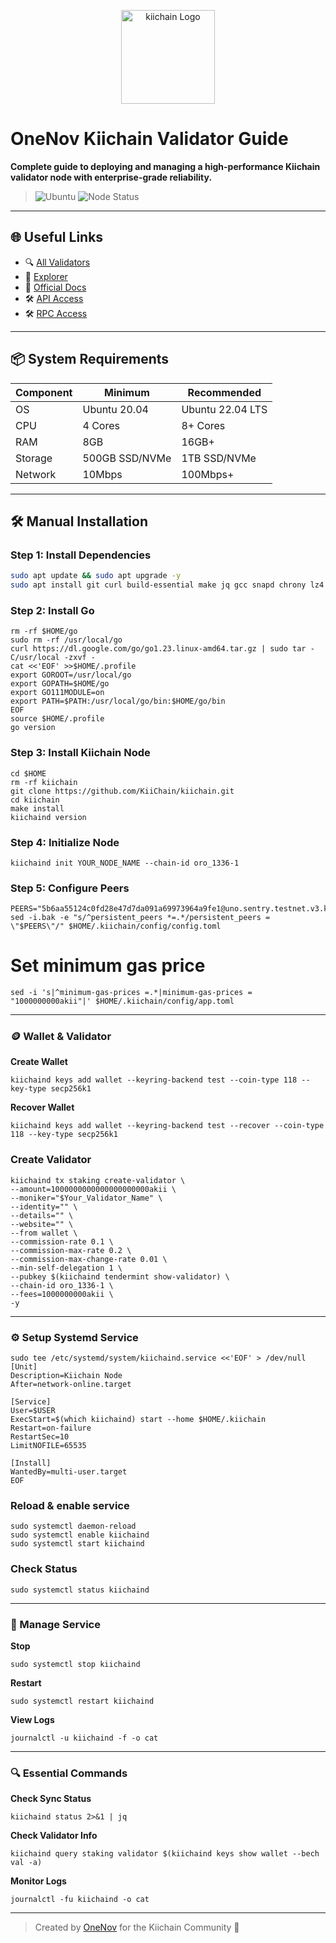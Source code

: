<!-- kiichain Logo -->
<p align="center">
  <img src="https://pbs.twimg.com/profile_images/1800553180083666944/zZe128CW.jpg" alt="kiichain Logo" width="150"/>
</p>

# OneNov Kiichain Validator Guide

**Complete guide to deploying and managing a high-performance Kiichain validator node with enterprise-grade reliability.**

> ![Ubuntu](https://img.shields.io/badge/Ubuntu-22.04-orange)
> ![Node Status](https://img.shields.io/badge/Node%20Status-Active-brightgreen)

---

## 🌐 Useful Links

- 🔍 [All Validators](https://explorer.onenov.xyz/kiichain-test/staking/)
- 🧭 [Explorer](https://explorer.onenov.xyz/kiichain-testnet)
- 📘 [Official Docs](https://docs.kiiglobal.io/docs/validate-the-network/run-a-validator-full-node/step-by-step-guide)
- 🛠️ [API Access](https://lcd.uno.sentry.testnet.v3.kiivalidator.com/)
- 🛠️ [RPC Access](https://rpc.uno.sentry.testnet.v3.kiivalidator.com/)

---

## 📦 System Requirements

| Component | Minimum        | Recommended     |
|----------|----------------|-----------------|
| OS       | Ubuntu 20.04   | Ubuntu 22.04 LTS|
| CPU      | 4 Cores        | 8+ Cores        |
| RAM      | 8GB            | 16GB+           |
| Storage  | 500GB SSD/NVMe | 1TB SSD/NVMe    |
| Network  | 10Mbps         | 100Mbps+        |

---

## 🛠️ Manual Installation

### Step 1: Install Dependencies

```bash
sudo apt update && sudo apt upgrade -y
sudo apt install git curl build-essential make jq gcc snapd chrony lz4 tmux unzip bc -y
```
### Step 2: Install Go
```
rm -rf $HOME/go
sudo rm -rf /usr/local/go
curl https://dl.google.com/go/go1.23.linux-amd64.tar.gz | sudo tar -C/usr/local -zxvf -
cat <<'EOF' >>$HOME/.profile
export GOROOT=/usr/local/go
export GOPATH=$HOME/go
export GO111MODULE=on
export PATH=$PATH:/usr/local/go/bin:$HOME/go/bin
EOF
source $HOME/.profile
go version
```
### Step 3: Install Kiichain Node
```
cd $HOME
rm -rf kiichain
git clone https://github.com/KiiChain/kiichain.git
cd kiichain
make install
kiichaind version
```
### Step 4: Initialize Node
```
kiichaind init YOUR_NODE_NAME --chain-id oro_1336-1
```
### Step 5: Configure Peers
```
PEERS="5b6aa55124c0fd28e47d7da091a69973964a9fe1@uno.sentry.testnet.v3.kiivalidator.com:26656,5e6b283c8879e8d1b0866bda20949f9886aff967@dos.sentry.testnet.v3.kiivalidator.com:26656"
sed -i.bak -e "s/^persistent_peers *=.*/persistent_peers = \"$PEERS\"/" $HOME/.kiichain/config/config.toml
```
# Set minimum gas price
```
sed -i 's|^minimum-gas-prices =.*|minimum-gas-prices = "1000000000akii"|' $HOME/.kiichain/config/app.toml
```
---
### 🪙 Wallet & Validator
**Create Wallet**
```
kiichaind keys add wallet --keyring-backend test --coin-type 118 --key-type secp256k1
```
**Recover Wallet**
```
kiichaind keys add wallet --keyring-backend test --recover --coin-type 118 --key-type secp256k1
```
### Create Validator
```
kiichaind tx staking create-validator \
--amount=1000000000000000000000akii \
--moniker="$Your_Validator_Name" \
--identity="" \
--details="" \
--website="" \
--from wallet \
--commission-rate 0.1 \
--commission-max-rate 0.2 \
--commission-max-change-rate 0.01 \
--min-self-delegation 1 \
--pubkey $(kiichaind tendermint show-validator) \
--chain-id oro_1336-1 \
--fees=1000000000akii \
-y
```
---

### ⚙️ Setup Systemd Service
```
sudo tee /etc/systemd/system/kiichaind.service <<'EOF' > /dev/null
[Unit]
Description=Kiichain Node
After=network-online.target

[Service]
User=$USER
ExecStart=$(which kiichaind) start --home $HOME/.kiichain
Restart=on-failure
RestartSec=10
LimitNOFILE=65535

[Install]
WantedBy=multi-user.target
EOF
```
### Reload & enable service
```
sudo systemctl daemon-reload
sudo systemctl enable kiichaind
sudo systemctl start kiichaind
```
### Check Status
```
sudo systemctl status kiichaind
```
---

### 🔁 Manage Service
**Stop**
```
sudo systemctl stop kiichaind
```
**Restart**
```
sudo systemctl restart kiichaind
```
**View Logs**
```
journalctl -u kiichaind -f -o cat
```
---

### 🔍 Essential Commands

**Check Sync Status**
```
kiichaind status 2>&1 | jq
```
**Check Validator Info**
```
kiichaind query staking validator $(kiichaind keys show wallet --bech val -a)
```
**Monitor Logs**
```
journalctl -fu kiichaind -o cat
```

---

> Created by [OneNov](https://onenov.xyz) for the Kiichain Community 💙
